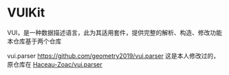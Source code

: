 # VUIKit
VUI，是一种数据描述语言，此为其适用套件，提供完整的解析、构造、修改功能
本仓库基于两个仓库

vui.parser https://github.com/geometry2019/vui.parser
这是本人修改过的，原仓库在 [Haceau-Zoac/vui.parser](https://github.com/Haceau-Zoac/vui.parser)
